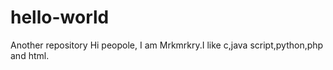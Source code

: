 # hello-world
Another repository
Hi peopole,
I am Mrkmrkry.I like c,java script,python,php and html.
